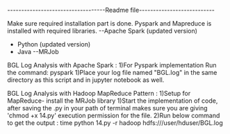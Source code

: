 -----------------------------------Readme file---------------------------


Make sure required installation part is done. Pyspark and Mapreduce is installed with required libraries.
--Apache Spark (updated version)
- Python (updated version)
- Java
--MRJob

BGL Log Analysis with Apache Spark :
	1)For Pyspark implementation Run the command: pyspark
	1)Place your log file named "BGL.log" in the same directory as this script and in jupyter notebook as well.


BGL Log Analysis with Hadoop MapReduce Pattern :
	1)Setup for MapReduce- install the MRJob library
	1)Start the implementation of code, after saving the .py in your path of terminal makes sure you are giving 'chmod +x 14.py' execution permission for the file.
	2)Run below command to get the output :
		time python 14.py -r hadoop hdfs:///user/hduser/BGL.log
